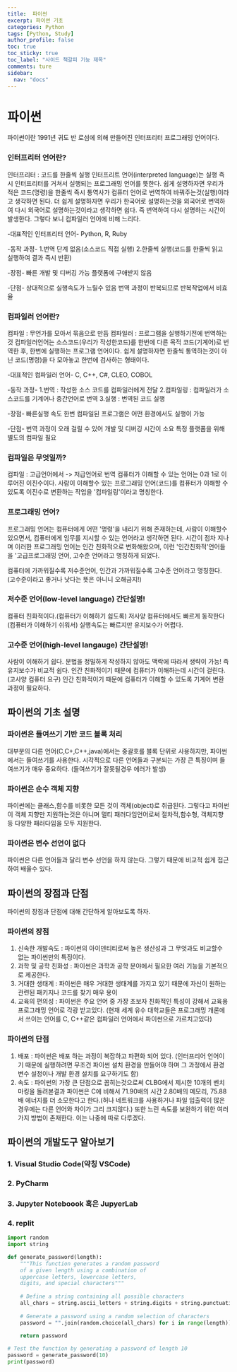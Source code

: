 ```yaml
---
title:  파이썬 
excerpt: 파이썬 기초 
categories: Python
tags: [Python, Study]
author_profile: false
toc: true
toc_sticky: true
toc_label: "사이드 책갈피 기능 제목"
comments: ture
sidebar:
  nav: "docs"
---
```


# 파이썬
파이썬이란 1991년 귀도 반 로섬에 의해 만들어진 인터프리터 프로그래밍 언어이다.

### 인터프리터 언어란?
인터프리터 : 코드를 한줄씩 실행
인터프리트 언어(interpreted language)는 실행 즉시 인터프리터를 거쳐서 실행되는 프로그래밍 언어를 뜻한다.
쉽게 설명하자면 우리가 적은 코드(명령)을 한줄씩 즉시 통역사가 컴퓨터 언어로 번역하여 바꿔주는것(실행)이라고 생각하면 된다.
더 쉽게 설명하자면 우리가 한국어로 설명하는것을 외국어로 번역하여 다시 외국어로 설명하는것이라고 생각하면 쉽다. 즉 번역하여 다시 설명하는 시간이 발생한다.
그렇다 보니 컴파일러 언어에 비해 느리다.

-대표적인 인터프리터 언어-
Python, R, Ruby

-동작 과정-
1.번역 단계 없음(소스코드 직접 실행)
2.한줄씩 실행(코드를 한줄씩 읽고 실행하여 결과 즉시 반환)

-장점-
빠른 개발 및 디버깅 가능
플랫폼에 구애받지 않음

-단점-
상대적으로 실행속도가 느릴수 있음
번역 과정이 반복되므로 반복작업에서 비효율

### 컴파일러 언어란?
컴파일 : 무언가를 모아서 묶음으로 만듬
컴파일러 : 프로그램을 실행하기전에 번역하는것
컴파일러언어는 소스코드(우리가 작성한코드)를 
한번에 다른 목적 코드(기계어)로 번역한 후, 한번에 실행하는 프로그램 언어이다.
쉽게 설명하자면 한줄씩 통역하는것이 아닌 코드(명령)을 다 모아놓고 한번에 검사하는 형태이다.

-대표적인 컴파일러 언어-
C, C++, C#, CLEO, COBOL

-동작 과정-
1.번역 : 작성한 소스 코드를 컴파일러에게 전달
2.컴파일링 : 컴파일러가 소스코드를 기계어나 중간언어로 번역
3.실행 : 번역된 코드 실행

-장점-
빠른실행 속도
한번 컴파일된 프로그램은 어떤 환경에서도 실행이 가능

-단점-
번역 과정이 오래 걸릴 수 있어 개발 및 디버깅 시간이 소요
특정 플랫폼을 위해 별도의 컴파일 필요

### 컴파일은 무엇일까?
컴파일 : 고급언어에서 -> 저급언어로 번역
컴퓨터가 이해할 수 있는 언어는 0과 1로 이루어진 이진수이다.
사람이 이해할수 있는 프로그래밍 언어(코드)를 컴퓨터가 이해할 수 있도록 이진수로 변환하는 작업을 '컴파일링'이라고 명칭한다.

### 프로그래밍 언어?
프로그래밍 언어는 컴퓨터에게 어떤 '명령'을 내리기 위해 존재하는데, 사람이 이해할수 있으면서, 컴퓨터에게 임무를 지시할 수 있는 언어라고 생각하면 된다.
시간이 점차 지나며 이러한 프로그래밍 언어는 인간 친화적으로 변화해왔으며, 이런 '인간친화적'언어들을 '고급프로그래밍 언어, 고수준 언어라고 명칭하게 되었다.

컴퓨터에 가까워질수록 저수준언어, 인간과 가까워질수록 고수준 언어라고 명칭한다.
(고수준이라고 좋거나 낫다는 뜻은 아니니 오해금지!)

### 저수준 언어(low-level language) 간단설명!
컴퓨터 친화적이다.(컴퓨터가 이해하기 쉽도록)
저사양 컴퓨터에서도 빠르게 동작한다(컴퓨터가 이해하기 쉬워서)
실행속도는 빠르지만 유지보수가 어렵다.

### 고수준 언어(high-level langauge) 간단설명!
사람이 이해하기 쉽다. 문법을 정밀하게 작성하지 않아도 맥락에 따라서 생략이 가능!
즉 유지보수가 비교적 쉽다.
인간 친화적이기 때문에 컴퓨터가 이해하는데 시간이 걸린다.(고사양 컴퓨터 요구)
인간 친화적이기 때문에 컴퓨터가 이해할 수 있도록 기계어 변환 과정이 필요하다.

## 파이썬의 기초 설명

### 파이썬은 들여쓰기 기반 코드 블록 처리
대부분의 다른 언어(C,C+,C++,java)에서는 중괄호를 블록 단위로 사용하지만, 파이썬에서는 들여쓰기를 사용한다.
시각적으로 다른 언어들과 구분되는 가장 큰 특징이며 들여쓰기가 매우 중요하다. (들여쓰기가 잘못될경우 에러가 발생)

### 파이썬은 순수 객체 지향
파이썬에는 클래스,함수를 비롯한 모든 것이 객체(object)로 취급된다.
그렇다고 파이썬이 객체 지향만 지원하는것은 아니며 멀티 패러다임언어로써 절차적,함수형, 객체지향 등 다양한 패러다임을 모두 지원한다.

### 파이썬은 변수 선언이 없다
파이썬은 다른 언어들과 달리 변수 선언을 하지 않는다. 그렇기 때문에 비교적 쉽게 접근하여 배울수 있다.

## 파이썬의 장점과 단점
파이썬의 장점과 단점에 대해 간단하게 알아보도록 하자.

### 파이썬의 장점
1. 신속한 개발속도 : 파이썬의 아이덴티티로써 높은 생산성과 그 무엇과도 비교할수 없는 파이썬만의 특징이다.
2. 과학 및 공학 친화성 : 파이썬은 과학과 공학 분야에서 필요한 여러 기능을 기본적으로 제공한다.
3. 거대한 생태계 : 파이썬은 매우 거대한 생태계를 가지고 있기 때문에 자신이 원하는 관련된 패키지나 코드를 찾기 매우 용이
4. 교육의 편의성 : 파이썬은 주요 언어 중 가장 초보자 친화적인 특성이 강해서 교육용 프로그래밍 언어로 각광 받고있다. (현재 세계 유수 대학교들은 프로그래밍 개론에서 쓰이는 언어를 C, C++같은 컴파일러 언어에서 파이썬으로 가르치고있다)

### 파이썬의 단점
1. 배포 : 파이썬은 배포 하는 과정이 복잡하고 파편화 되어 있다. (인터프리어 언어이기 때문에 실행하려면 무조건 파이썬 설치 환경을 만들어야 하며 그 과정에서 환경 변수 설정이나 개발 환경 설치를 요구하기도 함)
2. 속도 : 파이썬의 가장 큰 단점으로 꼽히는것으로써 CLBG에서 제시한 10개의 벤치마킹을 돌려본결과 파이썬은 C에 비해서 71.90배의 시간 2.80배의 메모리, 75.88배 에너지를 더 소모한다고 한다.(허나 네트워크를 사용하거나 파일 입출력이 많은 경우에는 다른 언어와 차이가 그리 크지않다.) 또한 느린 속도를 보완하기 위한 여러가지 방법이 존재한다. 이는 나중에 따로 다루겠다.

## 파이썬의 개발도구 알아보기

### 1. Visual Studio Code(약칭 VSCode)
### 2. PyCharm
### 3. Jupyter Noteboook 혹은 JupyerLab
### 4. replit 


```python
import random
import string

def generate_password(length):
    """This function generates a random password
    of a given length using a combination of
    uppercase letters, lowercase letters,
    digits, and special characters"""
    
    # Define a string containing all possible characters
    all_chars = string.ascii_letters + string.digits + string.punctuation
    
    # Generate a password using a random selection of characters
    password = "".join(random.choice(all_chars) for i in range(length))
    
    return password

# Test the function by generating a password of length 10
password = generate_password(10)
print(password)
```
